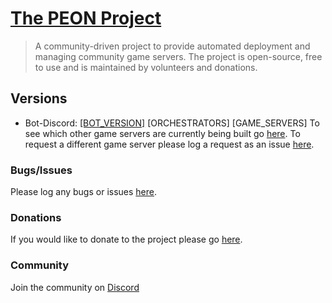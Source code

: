 # [The PEON Project](<https://warcamp.org>)
> A community-driven project to provide automated deployment and managing community game servers.
The project is open-source, free to use and is maintained by volunteers and donations.
## Versions
- Bot-Discord: [[BOT_VERSION]](<https://docs.warcamp.org/development/50_bot_discord/#release-notes>)
[ORCHESTRATORS]
[GAME_SERVERS]
To see which other game servers are currently being built go [here](<https://docs.warcamp.org/games>).
To request a different game server please log a request as an issue [here](<https://github.com/the-peon-project/peon-warplans/issues>).
### Bugs/Issues
Please log any bugs or issues [here](<https://github.com/the-peon-project/peon/issues>).
### Donations
If you would like to donate to the project please go [here](<https://ko-fi.com/umlatt>).
### Community
Join the community on [Discord](<https://discord.gg/KJFVyayH8g>)